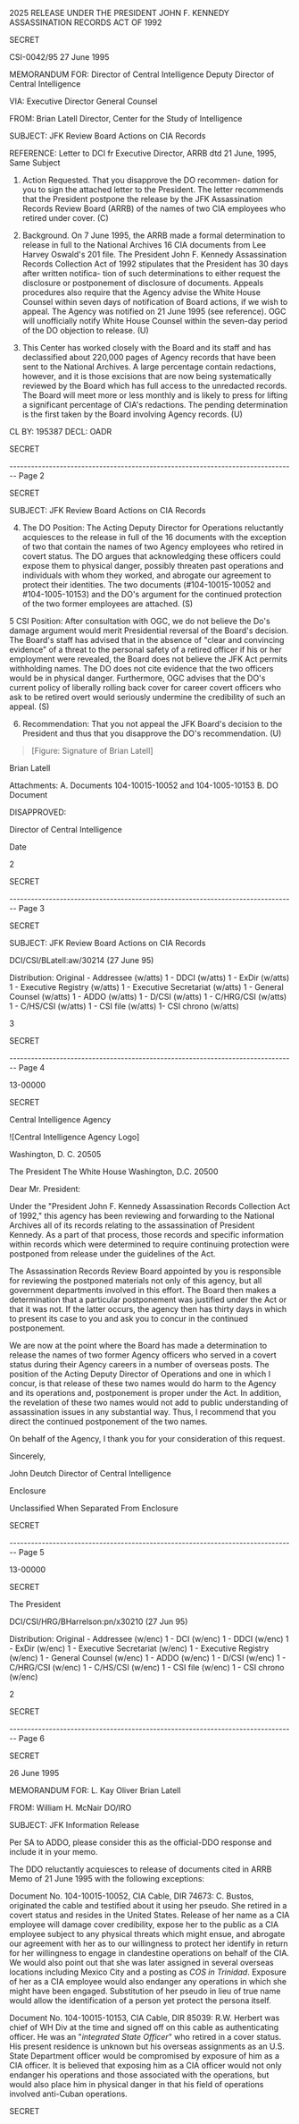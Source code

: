 2025 RELEASE UNDER THE PRESIDENT JOHN F. KENNEDY ASSASSINATION RECORDS ACT OF 1992

SECRET

CSI-0042/95
27 June 1995

MEMORANDUM FOR:
Director of Central Intelligence
Deputy Director of Central Intelligence

VIA:
Executive Director
General Counsel

FROM:
Brian Latell
Director, Center for the Study of
Intelligence

SUBJECT:
JFK Review Board Actions on CIA Records

REFERENCE:
Letter to DCI fr Executive Director,
ARRB dtd 21 June, 1995, Same Subject

1. Action Requested. That you disapprove the DO recommen- dation for you to sign the attached letter to the President. The letter recommends that the President postpone the release by the JFK Assassination Records Review Board (ARRB) of the names of two CIA employees who retired under cover. (C)

2. Background. On 7 June 1995, the ARRB made a formal determination to release in full to the National Archives 16 CIA documents from Lee Harvey Oswald's 201 file. The President John F. Kennedy Assassination Records Collection Act of 1992 stipulates that the President has 30 days after written notifica- tion of such determinations to either request the disclosure or postponement of disclosure of documents. Appeals procedures also require that the Agency advise the White House Counsel within seven days of notification of Board actions, if we wish to appeal. The Agency was notified on 21 June 1995 (see reference). OGC will unofficially notify White House Counsel within the seven-day period of the DO objection to release. (U)

3. This Center has worked closely with the Board and its staff and has declassified about 220,000 pages of Agency records that have been sent to the National Archives. A large percentage contain redactions, however, and it is those excisions that are now being systematically reviewed by the Board which has full access to the unredacted records. The Board will meet more or less monthly and is likely to press for lifting a significant percentage of CIA's redactions. The pending determination is the first taken by the Board involving Agency records. (U)

CL BY: 195387
DECL: OADR

SECRET


-------------------------------------------------------------------------------- Page 2

SECRET

SUBJECT: JFK Review Board Actions on CIA Records

4. The DO Position: The Acting Deputy Director for Operations reluctantly acquiesces to the release in full of the 16 documents with the exception of two that contain the names of two Agency employees who retired in covert status. The DO argues that acknowledging these officers could expose them to physical danger, possibly threaten past operations and individuals with whom they worked, and abrogate our agreement to protect their identities. The two documents (#104-10015-10052 and #104-1005-10153) and the DO's argument for the continued protection of the two former employees are attached. (S)

5 CSI Position: After consultation with OGC, we do not believe the Do's damage argument would merit Presidential reversal of the Board's decision. The Board's staff has advised that in the absence of "clear and convincing evidence" of a threat to the personal safety of a retired officer if his or her employment were revealed, the Board does not believe the JFK Act permits withholding names. The DO does not cite evidence that the two officers would be in physical danger. Furthermore, OGC advises that the DO's current policy of liberally rolling back cover for career covert officers who ask to be retired overt would seriously undermine the credibility of such an appeal. (S)

6. Recommendation: That you not appeal the JFK Board's decision to the President and thus that you disapprove the DO's recommendation. (U)

> [Figure: Signature of Brian Latell]

Brian Latell

Attachments:
A. Documents 104-10015-10052 and 104-1005-10153
B. DO Document

DISAPPROVED:

Director of Central Intelligence

Date

2

SECRET


-------------------------------------------------------------------------------- Page 3

SECRET

SUBJECT: JFK Review Board Actions on CIA Records

DCI/CSI/BLatell:aw/30214 (27 June 95)

Distribution:
Original - Addressee (w/atts)
1 - DDCI (w/atts)
1 - ExDir (w/atts)
1 - Executive Registry (w/atts)
1 - Executive Secretariat (w/atts)
1 - General Counsel (w/atts)
1 - ADDO (w/atts)
1 - D/CSI (w/atts)
1 - C/HRG/CSI (w/atts)
1 - C/HS/CSI (w/atts)
1 - CSI file (w/atts)
1- CSI chrono (w/atts)

3

SECRET


-------------------------------------------------------------------------------- Page 4

13-00000

SECRET

Central Intelligence Agency

![Central Intelligence Agency Logo]

Washington, D. C. 20505

The President
The White House
Washington, D.C. 20500

Dear Mr. President:

Under the "President John F. Kennedy Assassination Records Collection Act of 1992," this agency has been reviewing and forwarding to the National Archives all of its records relating to the assassination of President Kennedy. As a part of that process, those records and specific information within records which were determined to require continuing protection were postponed from release under the guidelines of the Act.

The Assassination Records Review Board appointed by you is responsible for reviewing the postponed materials not only of this agency, but all government departments involved in this effort. The Board then makes a determination that a particular postponement was justified under the Act or that it was not. If the latter occurs, the agency then has thirty days in which to present its case to you and ask you to concur in the continued postponement.

We are now at the point where the Board has made a determination to release the names of two former Agency officers who served in a covert status during their Agency careers in a number of overseas posts. The position of the Acting Deputy Director of Operations and one in which I concur, is that release of these two names would do harm to the Agency and its operations and, postponement is proper under the Act. In addition, the revelation of these two names would not add to public understanding of assassination issues in any substantial way. Thus, I recommend that you direct the continued postponement of the two names.

On behalf of the Agency, I thank you for your consideration of this request.

Sincerely,

John Deutch
Director of Central Intelligence

Enclosure

Unclassified When Separated
From Enclosure

SECRET


-------------------------------------------------------------------------------- Page 5

13-00000

SECRET

The President

DCI/CSI/HRG/BHarrelson:pn/x30210 (27 Jun 95)

Distribution:
Original - Addressee (w/enc)
1 - DCI (w/enc)
1 - DDCI (w/enc)
1 - ExDir (w/enc)
1 - Executive Secretariat (w/enc)
1 - Executive Registry (w/enc)
1 - General Counsel (w/enc)
1 - ADDO (w/enc)
1 - D/CSI (w/enc)
1 - C/HRG/CSI (w/enc)
1 - C/HS/CSI (w/enc)
1 - CSI file (w/enc)
1 - CSI chrono (w/enc)

2

SECRET


-------------------------------------------------------------------------------- Page 6

SECRET

26 June 1995

MEMORANDUM FOR: L. Kay Oliver
Brian Latell

FROM: William H. McNair
DO/IRO

SUBJECT: JFK Information Release

Per SA to ADDO, please consider this as the official-DDO response and include it in your memo.

The DDO reluctantly acquiesces to release of documents cited in ARRB Memo of 21 June 1995 with the following exceptions:

Document No. 104-10015-10052, CIA Cable, DIR 74673:
C. Bustos, originated the cable and testified about it using her pseudo. She retired in a covert status and resides in the United States. Release of her name as a CIA employee will damage cover credibility, expose her to the public as a CIA employee subject to any physical threats which might ensue, and abrogate our agreement with her as to our willingness to protect her identify in return for her willingness to engage in clandestine operations on behalf of the CIA. We would also point out that she was later assigned in several overseas locations including Mexico City and a posting as *COS in Trinidad*. Exposure of her as a CIA employee would also endanger any operations in which she might have been engaged. Substitution of her pseudo in lieu of true name would allow the identification of a person yet protect the persona itself.

Document No. 104-10015-10153, CIA Cable, DIR 85039:
R.W. Herbert was chief of WH Div at the time and signed off on this cable as authenticating officer. He was an "*integrated State Officer*" who retired in a cover status. His present residence is unknown but his overseas assignments as an U.S. State Department officer would be compromised by exposure of him as a CIA officer. It is believed that exposing him as a CIA officer would not only endanger his operations and those associated with the operations, but would also place him in physical danger in that his field of operations involved anti-Cuban operations.

SECRET
